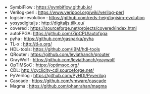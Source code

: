 * SymbiFlow : https://symbiflow.github.io/
* Verilog-perl : https://www.veripool.org/wiki/verilog-perl
* logisim-evolution : https://github.com/reds-heig/logisim-evolution
* yosysdigitaljs : http://digitaljs.tilk.eu/
* covered : https://sourceforge.net/projects/covered/index.html
* autoFPGA: https://github.com/ZipCPU/autofpga
* pyha : https://github.com/gasparka/pyha
* TL-x : http://tl-x.org/
* HDL-tools: https://github.com/IBM/hdl-tools
* QRouter : https://github.com/leviathanch/qrouter
* GrayWolf : https://github.com/leviathanch/graywolf
* OpTiMSoC : https://optimsoc.org/
* CDL: http://cyclicity-cdl.sourceforge.net/
* PyVerilog : https://github.com/PyHDI/Pyverilog
* Cascade : https://github.com/vmware/cascade
* Magma : https://github.com/phanrahan/magma

